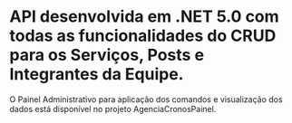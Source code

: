 # API desenvolvida em .NET 5.0 com todas as funcionalidades do CRUD para os Serviços, Posts e Integrantes da Equipe. 
O Painel Administrativo para aplicação dos comandos e visualização dos dados está disponível no projeto AgenciaCronosPainel.

